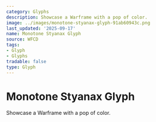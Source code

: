 ```yaml
---
category: Glyphs
description: Showcase a Warframe with a pop of color.
image: ../images/monotone-styanax-glyph-91ab60943c.png
last_updated: '2025-09-17'
name: Monotone Styanax Glyph
source: WFCD
tags:
- Glyph
- Glyphs
tradable: false
type: Glyph
---
```


# Monotone Styanax Glyph

Showcase a Warframe with a pop of color.

